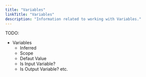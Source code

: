 ```yaml
---
title: "Variables"
linkTitle: "Variables"
description: "Information related to working with Variables."
---
```


TODO:

* Variables
  * Inferred
  * Scope
  * Defaut Value
  * Is Input Variable?
  * Is Output Variable?
  etc.
  